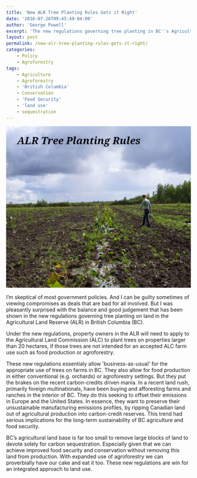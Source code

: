 ```yaml
---
title: 'New ALR Tree Planting Rules Gets it Right'
date: '2016-07-26T09:45:49-04:00'
author: 'George Powell'
excerpt: 'The new regulations governing tree planting in BC''s Agricultural Land Reserve finds the right balance between conservation and food security.'
layout: post
permalink: /new-alr-tree-planting-rules-gets-it-right/
categories:
    - Policy
    - Agroforestry
tags:
    - Agriculture
    - Agroforestry
    - 'British Columbia'
    - Conservation
    - 'Food Security'
    - 'land use'
    - sequestration
---
```

![ALR Tree Planting Rules](/assets/images/ALR-Tree-Planting-Rules-768x669.jpg)

I’m skeptical of most government policies. And I can be guilty sometimes of viewing compromises as deals that are bad for all involved. But I was pleasantly surprised with the balance and good judgement that has been shown in the new regulations governing tree planting on land in the Agricultural Land Reserve (ALR) in British Columbia (BC).

Under the new regulations, property owners in the ALR will need to apply to the Agricultural Land Commission (ALC) to plant trees on properties larger than 20 hectares, if those trees are not intended for an accepted ALC farm use such as food production or agroforestry.

These new regulations essentialy allow 'business-as-usual' for the appropriate use of trees on farms in BC. They also allow for food production in either conventional (e.g. orchards) or agroforestry settings. But they put the brakes on the recent carbon-credits driven mania. In a recent land rush, primarily foreign multinationals, have been buying and afforesting farms and ranches in the interior of BC. They do this seeking to offset their emissions in Europe and the United States. In essence, they want to preserve their unsustainable manufacturing emissions profiles, by ripping Canadian land out of agricultural production into carbon-credit reserves. This trend had serious implications for the long-term sustainability of BC agriculture and food security.

BC’s agricultural land base is far too small to remove large blocks of land to devote solely for carbon sequestration. Especially given that we can achieve improved food security and conservation without removing this land from production. With expanded use of agroforestry we can proverbially have our cake and eat it too. These new regulations are win for an integrated approach to land use.
